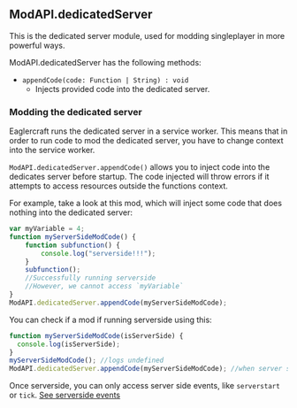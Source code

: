 ## ModAPI.dedicatedServer

This is the dedicated server module, used for modding singleplayer in more powerful ways.

ModAPI.dedicatedServer has the following methods:

- `appendCode(code: Function | String) : void`
  - Injects provided code into the dedicated server.


### Modding the dedicated server
Eaglercraft runs the dedicated server in a service worker. This means that in order to run code to mod the dedicated server, you have to change context into the service worker.

`ModAPI.dedicatedServer.appendCode()` allows you to inject code into the dedicates server before startup. The code injected will throw errors if it attempts to access resources outside the functions context.

For example, take a look at this mod, which will inject some code that does nothing into the dedicated server:
```javascript
var myVariable = 4;
function myServerSideModCode() {
    function subfunction() {
        console.log("serverside!!!");
    }
    subfunction();
    //Successfully running serverside
    //However, we cannot access `myVariable`
}
ModAPI.dedicatedServer.appendCode(myServerSideModCode);
```

You can check if a mod if running serverside using this:
```javascript
function myServerSideModCode(isServerSide) {
  console.log(isServerSide);
}
myServerSideModCode(); //logs undefined
ModAPI.dedicatedServer.appendCode(myServerSideModCode); //when server starts, will log `true`
```

Once serverside, you can only access server side events, like `serverstart` or `tick`. [See serverside events](events.md#server-side-events)